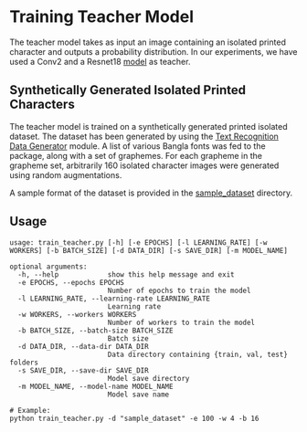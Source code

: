 # Training Teacher Model

The teacher model takes as input an image containing an isolated printed character and outputs a probability distribution. In our experiments, we have used a Conv2 and a Resnet18 [model](models.py) as teacher.

## Synthetically Generated Isolated Printed Characters

The teacher model is trained on a synthetically generated printed isolated dataset. The dataset has been generated by using the [Text Recognition Data Generator](https://github.com/Belval/TextRecognitionDataGenerator) module.
A list of various Bangla fonts was fed to the package, along with a set of graphemes. For each grapheme in the
grapheme set, arbitrarily 160 isolated character images were generated using random augmentations.

A sample format of the dataset is provided in the [sample_dataset](sample_dataset) directory.

## Usage

```
usage: train_teacher.py [-h] [-e EPOCHS] [-l LEARNING_RATE] [-w WORKERS] [-b BATCH_SIZE] [-d DATA_DIR] [-s SAVE_DIR] [-m MODEL_NAME]

optional arguments:
  -h, --help            show this help message and exit
  -e EPOCHS, --epochs EPOCHS
                        Number of epochs to train the model
  -l LEARNING_RATE, --learning-rate LEARNING_RATE
                        Learning rate
  -w WORKERS, --workers WORKERS
                        Number of workers to train the model
  -b BATCH_SIZE, --batch-size BATCH_SIZE
                        Batch size
  -d DATA_DIR, --data-dir DATA_DIR
                        Data directory containing {train, val, test} folders
  -s SAVE_DIR, --save-dir SAVE_DIR
                        Model save directory
  -m MODEL_NAME, --model-name MODEL_NAME
                        Model save name
```

```
# Example:
python train_teacher.py -d "sample_dataset" -e 100 -w 4 -b 16
```